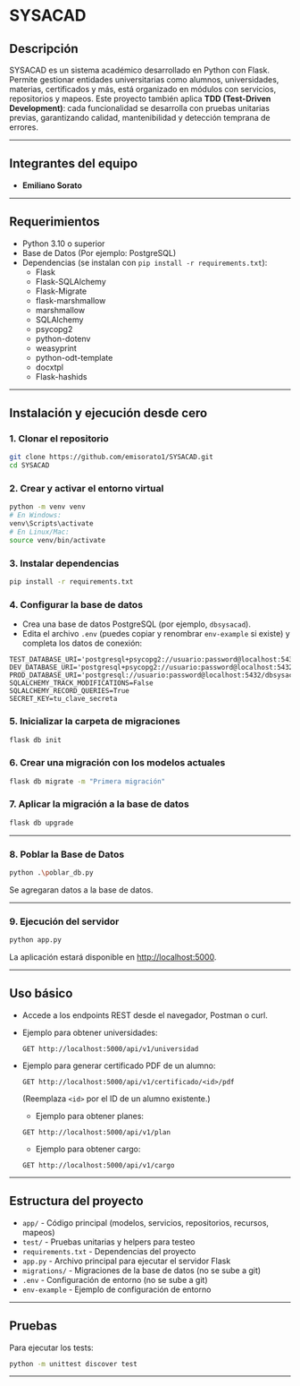 
# SYSACAD

## Descripción

SYSACAD es un sistema académico desarrollado en Python con Flask. Permite gestionar entidades universitarias como alumnos, universidades, materias, certificados y más, está organizado en módulos con servicios, repositorios y mapeos.
Este proyecto también aplica **TDD (Test-Driven Development)**: cada funcionalidad se desarrolla con pruebas unitarias previas, garantizando calidad, mantenibilidad y detección temprana de errores.

---

## Integrantes del equipo

- **Emiliano Sorato**

---


## Requerimientos

- Python 3.10 o superior
- Base de Datos (Por ejemplo: PostgreSQL)
- Dependencias (se instalan con `pip install -r requirements.txt`):
  - Flask
  - Flask-SQLAlchemy
  - Flask-Migrate
  - flask-marshmallow
  - marshmallow
  - SQLAlchemy
  - psycopg2
  - python-dotenv
  - weasyprint
  - python-odt-template
  - docxtpl
  - Flask-hashids

---

## Instalación y ejecución desde cero

### 1. Clonar el repositorio

```bash
git clone https://github.com/emisorato1/SYSACAD.git
cd SYSACAD
```

### 2. Crear y activar el entorno virtual

```bash
python -m venv venv
# En Windows:
venv\Scripts\activate
# En Linux/Mac:
source venv/bin/activate
```

### 3. Instalar dependencias

```bash
pip install -r requirements.txt
```

### 4. Configurar la base de datos

- Crea una base de datos PostgreSQL (por ejemplo, `dbsysacad`).
- Edita el archivo `.env` (puedes copiar y renombrar `env-example` si existe) y completa los datos de conexión:

```env
TEST_DATABASE_URI='postgresql+psycopg2://usuario:password@localhost:5432/dbsysacad'
DEV_DATABASE_URI='postgresql+psycopg2://usuario:password@localhost:5432/dbsysacad'
PROD_DATABASE_URI='postgresql://usuario:password@localhost:5432/dbsysacad'
SQLALCHEMY_TRACK_MODIFICATIONS=False
SQLALCHEMY_RECORD_QUERIES=True
SECRET_KEY=tu_clave_secreta
```

### 5. Inicializar la carpeta de migraciones

```bash
flask db init
```

### 6. Crear una migración con los modelos actuales

```bash
flask db migrate -m "Primera migración"
```

### 7. Aplicar la migración a la base de datos

```bash
flask db upgrade
```

---

### 8. Poblar la Base de Datos
```bash
python .\poblar_db.py
```
Se agregaran datos a la base de datos.

---

### 9. Ejecución del servidor

```bash
python app.py
```
La aplicación estará disponible en [http://localhost:5000](http://localhost:5000).

---

## Uso básico

- Accede a los endpoints REST desde el navegador, Postman o curl.
- Ejemplo para obtener universidades:
  ```
  GET http://localhost:5000/api/v1/universidad
  ```
- Ejemplo para generar certificado PDF de un alumno:
  ```
  GET http://localhost:5000/api/v1/certificado/<id>/pdf
  ```
  (Reemplaza `<id>` por el ID de un alumno existente.)

  - Ejemplo para obtener planes:
  ```
  GET http://localhost:5000/api/v1/plan
  ```
  - Ejemplo para obtener cargo:
  ```
  GET http://localhost:5000/api/v1/cargo
  ```
---

## Estructura del proyecto

- `app/` - Código principal (modelos, servicios, repositorios, recursos, mapeos)
- `test/` - Pruebas unitarias y helpers para testeo
- `requirements.txt` - Dependencias del proyecto
- `app.py` - Archivo principal para ejecutar el servidor Flask
- `migrations/` - Migraciones de la base de datos (no se sube a git)
- `.env` - Configuración de entorno (no se sube a git)
- `env-example` - Ejemplo de configuración de entorno

---

## Pruebas

Para ejecutar los tests:

```bash
python -m unittest discover test
```

---


